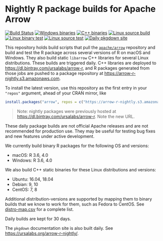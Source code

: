 # Nightly R package builds for Apache Arrow

[![Build Status](https://travis-ci.com/ursa-labs/arrow-r-nightly.svg?branch=master)](https://travis-ci.com/ursa-labs/arrow-r-nightly)
[![Windows binaries](https://github.com/ursa-labs/arrow-r-nightly/workflows/Binary%20Windows%20R%20packages/badge.svg)](https://github.com/ursa-labs/arrow-r-nightly/actions?query=workflow%3A"Binary+Windows+R+packages")
[![C++ binaries](https://github.com/ursa-labs/arrow-r-nightly/workflows/Binary%20C++%20libraries/badge.svg)](https://github.com/ursa-labs/arrow-r-nightly/actions?query=workflow%3A"Binary+C%2B%2B+libraries")
[![Linux source build](https://github.com/ursa-labs/arrow-r-nightly/workflows/Build%20source%20packages/badge.svg)](https://github.com/ursa-labs/arrow-r-nightly/actions?query=workflow%3A"Build+source+packages")
[![Linux binary test](https://github.com/ursa-labs/arrow-r-nightly/workflows/Test%20binary%20installation/badge.svg)](https://github.com/ursa-labs/arrow-r-nightly/actions?query=workflow%3A"Test+binary+installation")
[![Linux source test](https://github.com/ursa-labs/arrow-r-nightly/workflows/Test%20source%20installation/badge.svg)](https://github.com/ursa-labs/arrow-r-nightly/actions?query=workflow%3A"Test+source+installation")
[![Daily pkgdown site](https://github.com/ursa-labs/arrow-r-nightly/workflows/Daily%20pkgdown%20site/badge.svg)](https://github.com/ursa-labs/arrow-r-nightly/actions?query=workflow%3A"Daily+pkgdown+site")

This repository holds build scripts that pull the [`apache/arrow`](https://github.com/apache/arrow) repository and build and test the R package across several versions of R on macOS and Windows. They also build static `libarrow` C++ libraries for several Linux distributions.
These builds are triggered daily. C++ libraries are deployed to
https://dl.bintray.com/ursalabs/arrow-r, and R packages generated from those jobs
are pushed to a package repository at https://arrow-r-nightly.s3.amazonaws.com.

To install the latest version, use this repository as the first entry in your `"repos"` argument, ahead of your CRAN mirror, like

```r
install.packages("arrow", repos = c("https://arrow-r-nightly.s3.amazonaws.com", getOption("repos")))
```

> Note: nightly packages were previously hosted at https://dl.bintray.com/ursalabs/arrow-r. Note the new URL.

These daily package builds are not official Apache releases and are not recommended for production use. They may be useful for testing bug fixes and new features under active development.

We currently build binary R packages for the following OS and versions:

* macOS: R 3.6, 4.0
* Windows: R 3.6, 4.0

We also build C++ static binaries for these Linux distributions and versions:

* Ubuntu: 16.04, 18.04
* Debian: 9, 10
* CentOS: 7, 8

Additional distribution-versions are supported by mapping them to binary builds that we know to work for them, such as Fedora to CentOS. See [distro-map.csv](https://github.com/ursa-labs/arrow-r-nightly/blob/master/linux/distro-map.csv) for a complete list.

Daily builds are kept for 30 days.

The `pkgdown` documentation site is also built daily. See https://ursalabs.org/arrow-r-nightly/.
